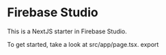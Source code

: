 # Firebase Studio

This is a NextJS starter in Firebase Studio.

To get started, take a look at src/app/page.tsx.
export
